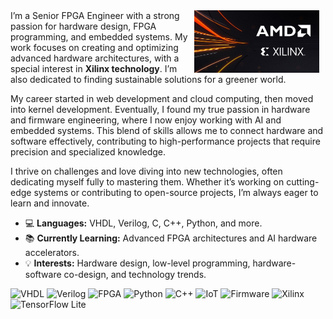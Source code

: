 <p align="left" style="margin: 0;">
  <img src="./logo.jpg" alt="Logo" width="200" height="100" style="float: right; margin-right: 10px;">
  I’m a Senior FPGA Engineer with a strong passion for hardware design, FPGA programming, and embedded systems. My work focuses on creating and optimizing advanced hardware architectures, with a special interest in <strong>Xilinx technology</strong>. I’m also dedicated to finding sustainable solutions for a greener world.
</p>

My career started in web development and cloud computing, then moved into kernel development. Eventually, I found my true passion in hardware and firmware engineering, where I now enjoy working with AI and embedded systems. This blend of skills allows me to connect hardware and software effectively, contributing to high-performance projects that require precision and specialized knowledge.

I thrive on challenges and love diving into new technologies, often dedicating myself fully to mastering them. Whether it’s working on cutting-edge systems or contributing to open-source projects, I’m always eager to learn and innovate.

- 💻 **Languages:** VHDL, Verilog, C, C++, Python, and more.
- 📚 **Currently Learning:** Advanced FPGA architectures and AI hardware accelerators.
- 💡 **Interests:** Hardware design, low-level programming, hardware-software co-design, and technology trends.

![VHDL](https://img.shields.io/badge/VHDL-007ACC?style=for-the-badge&logo=VHDL&logoColor=white)
![Verilog](https://img.shields.io/badge/Verilog-FF9900?style=for-the-badge&logo=Verilog&logoColor=white)
![FPGA](https://img.shields.io/badge/FPGA-023047?style=for-the-badge&logo=Xilinx&logoColor=white)
![Python](https://img.shields.io/badge/Python-3776AB?style=for-the-badge&logo=python&logoColor=white)
![C++](https://img.shields.io/badge/C++-00599C?style=for-the-badge&logo=c%2B%2B&logoColor=white)
![IoT](https://img.shields.io/badge/IoT-0082FC?style=for-the-badge&logo=internet-of-things&logoColor=white)
![Firmware](https://img.shields.io/badge/Firmware-8A2BE2?style=for-the-badge&logo=firmware&logoColor=white)
![Xilinx](https://img.shields.io/badge/Xilinx-F7DF1E?style=for-the-badge&logo=xilinx&logoColor=black)
![TensorFlow Lite](https://img.shields.io/badge/TensorFlow_Lite-FF6F00?style=for-the-badge&logo=tensorflow&logoColor=white)
